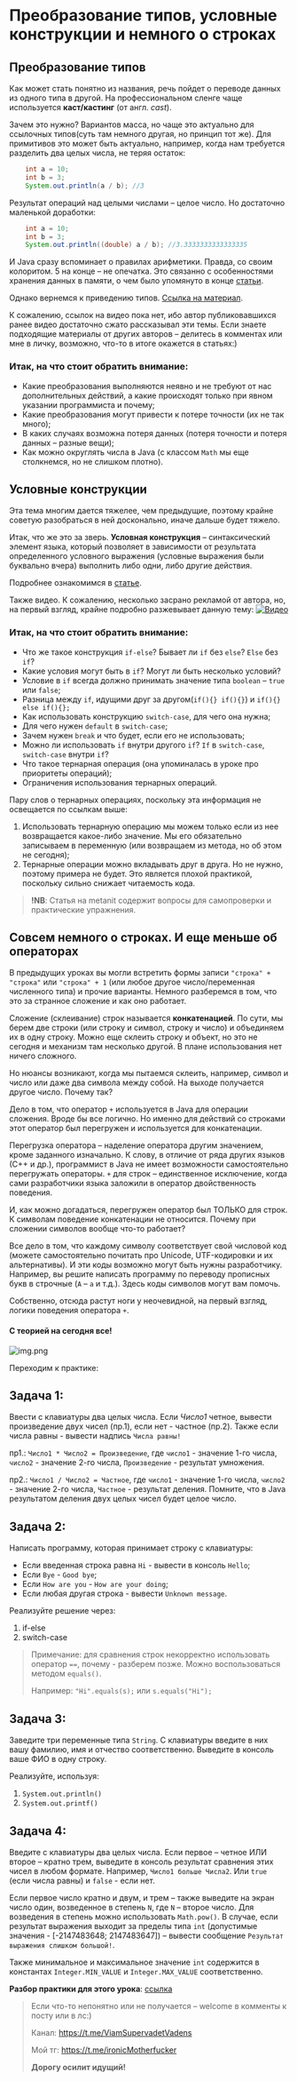 # Преобразование типов, условные конструкции и немного о строках

## Преобразование типов

Как может стать понятно из названия, речь пойдет о переводе данных из одного типа в другой. На профессиональном сленге
чаще используется **каст/кастинг** (от англ. _cast_).

Зачем это нужно? Вариантов масса, но чаще это актуально для ссылочных типов(суть там немного другая, но принцип тот же).
Для примитивов это может быть актуально, например, когда нам требуется разделить два целых числа, не теряя остаток:

```java
    int a = 10;
    int b = 3;
    System.out.println(a / b); //3
```

Результат операций над целыми числами – целое число. Но достаточно маленькой доработки:

```java
    int a = 10;
    int b = 3;
    System.out.println((double) a / b); //3.3333333333333335
```

И Java сразу вспоминает о правилах арифметики. Правда, со своим колоритом. 5 на конце – не опечатка. Это связанно с
особенностями хранения данных в памяти, о чем было упомянуто в конце 
[статьи](https://metanit.com/java/tutorial/2.3.php).

Однако вернемся к приведению типов. [Ссылка на материал](https://metanit.com/java/tutorial/2.2.php).

К сожалению, ссылок на видео пока нет, ибо автор публиковавшихся ранее видео достаточно сжато рассказывал эти темы. Если
знаете подходящие материалы от других авторов – делитесь в комментах или мне в личку, возможно, что-то в итоге окажется
в статьях:)

### Итак, на что стоит обратить внимание:

- Какие преобразования выполняются неявно и не требуют от нас дополнительных действий, а какие происходят только при
  явном указании программиста и почему;
- Какие преобразования могут привести к потере точности (их не так много);
- В каких случаях возможна потеря данных (потеря точности и потеря данных – разные вещи);
- Как можно округлять числа в Java (с классом `Math` мы еще столкнемся, но не слишком плотно).

## Условные конструкции

Эта тема многим дается тяжелее, чем предыдущие, поэтому крайне советую разобраться в ней досконально, иначе дальше будет
тяжело.

Итак, что же это за зверь. **Условная конструкция** – синтаксический элемент языка, который позволяет в зависимости от
результата определенного условного выражения (условные выражения были буквально вчера) выполнить либо одни, либо другие
действия.

Подробнее ознакомимся в [статье](https://metanit.com/java/tutorial/2.5.php).

Также видео. К сожалению, несколько засрано рекламой от автора, но, на первый взгляд, крайне подробно разжевывает данную
тему:  [![Видео](http://img.youtube.com/vi/SdGp-5pcPeA/0.jpg)](https://www.youtube.com/watch?v=SdGp-5pcPeA)

### Итак, на что стоит обратить внимание:

* Что же такое конструкция `if-else`? Бывает ли `if` без `else`? `Else` без `if`?
* Какие условия могут быть в `if`? Могут ли быть несколько условий?
* Условие в `if` всегда должно принимать значение типа `boolean` – `true` или `false`;
* Разница между `if`, идущими друг за другом(`if(){} if(){}`) и `if(){} else if(){};`
* Как использовать конструкцию `switch-case`, для чего она нужна;
* Для чего нужен `default` в `switch-case`;
* Зачем нужен `break` и что будет, если его не использовать;
* Можно ли использовать `if` внутри другого `if`? `If` в `switch-case`, `switch-case` внутри `if`?
* Что такое тернарная операция (она упоминалась в уроке про приоритеты операций);
* Ограничения использования тернарных операций.

Пару слов о тернарных операциях, поскольку эта информация не освещается по ссылкам выше:

1. Использовать тернарную операцию мы можем только если из нее возвращается какое-либо значение. Мы его обязательно
   записываем в переменную (или возвращаем из метода, но об этом не сегодня);
2. Тернарные операции можно вкладывать друг в друга. Но не нужно, поэтому примера не будет. Это является плохой 
   практикой, поскольку сильно снижает читаемость кода.

> **!NB**: Статья на metanit содержит вопросы для самопроверки и практические упражнения.

## Совсем немного о строках. И еще меньше об операторах

В предыдущих уроках вы могли встретить формы записи `"строка" + "строка"` или `"строка" + 1` (или любое другое
число/переменная численного типа) и прочие варианты. Немного разберемся в том, что это за странное сложение и
как оно работает.

Сложение (склеивание) строк называется **конкатенацией**. По сути, мы берем две строки (или строку и символ, строку и
число) и объединяем их в одну строку. Можно еще склеить строку и объект, но это не сегодня и механизм там несколько 
другой. В плане использования нет ничего сложного.

Но нюансы возникают, когда мы пытаемся склеить, например, символ и число или даже два символа между собой. На выходе
получается другое число. Почему так?

Дело в том, что оператор `+` используется в Java для операции сложения. Вроде бы все логично. Но именно для действий со
строками этот оператор был перегружен и используется для конкатенации.

Перегрузка оператора – наделение оператора другим значением, кроме заданного изначально. К слову, в отличие от ряда
других языков (С++ и др.), программист в Java не имеет возможности самостоятельно перегружать операторы. `+` для строк –
единственное исключение, когда сами разработчики языка заложили в оператор двойственность поведения.

И, как можно догадаться, перегружен оператор был ТОЛЬКО для строк. К символам поведение конкатенации не относится.
Почему при сложении символов вообще что-то работает?

Все дело в том, что каждому символу соответствует свой числовой код (можете самостоятельно почитать про Unicode,
UTF-кодировки и их альтернативы). И эти коды возможно могут быть нужны разработчику. Например, вы решите написать программу
по переводу прописных букв в строчные (`А` – `а` и т.д.). Здесь коды символов могут вам помочь.

Собственно, отсюда растут ноги у неочевидной, на первый взгляд, логики поведения оператора `+`.

#### С теорией на сегодня все!

![img.png](../../../commonmedia/defaultFooter.jpg)

Переходим к практике:

## Задача 1:

Ввести с клавиатуры два целых числа. Если _Число1_ четное, вывести произведение двух чисел (пр.1), если нет - частное 
(пр.2). Также если числа равны - вывести надпись `Числа равны!`

пр1.: `Число1 * Число2 = Произведение`, где `число1` - значение 1-го числа, `число2` - значение 2-го числа, 
`Произведение` - результат умножения.

пр2.: `Число1 / Число2 = Частное`, где `число1` - значение 1-го числа, `число2` - значение 2-го числа, `Частное` - 
результат деления. Помните, что в Java результатом деления двух целых чисел будет целое число.

## Задача 2:

Написать программу, которая принимает строку с клавиатуры:
- Если введенная строка равна `Hi` - вывести в консоль `Hello`; 
- Если `Bye` - `Good bye`;
- Если `How are you` - `How are your doing`;
- Если любая другая строка - вывести `Unknown message`.

Реализуйте решение через:

1. if-else
2. switch-case

> Примечание: для сравнения строк некорректно использовать оператор `==`, почему - разберем позже. Можно 
> воспользоваться методом `equals()`.
> 
> Например: `"Hi".equals(s);` или `s.equals("Hi");`

## Задача 3:

Заведите три переменные типа `String`. С клавиатуры введите в них вашу фамилию, имя и отчество соответственно. 
Выведите в консоль ваше ФИО в одну строку. 

Реализуйте, используя:

1. `System.out.println()`
2. `System.out.printf()`

## Задача 4:

Введите с клавиатуры два целых числа. Если первое – четное ИЛИ второе – кратно трем, выведите в консоль результат
сравнения этих чисел в любом формате. Например, `Число1 больше Числа2`. Или `true` (если числа равны) и `false` - 
если нет.

Если первое число кратно и двум, и трем – также выведите на экран число один, возведенное в степень `N`, где `N` –
второе число. Для возведения в степень можно использовать `Math.pow()`. В случае, если результат выражения выходит за 
пределы типа `int` (допустимые значения - [-2147483648; 2147483647]) – вывести сообщение 
`Результат выражения слишком большой!`.

Также минимальное и максимальное значение `int` содержится в константах `Integer.MIN_VALUE` и `Integer.MAX_VALUE`
соответственно.

**Разбор практики для этого урока**:
[ссылка](https://github.com/KFalcon2022/practical-tasks/tree/master/src/com/walking/lesson3_casts_conditional_constructions)

> Если что-то непонятно или не получается – welcome в комменты к посту или в лс:)
>
> Канал: https://t.me/ViamSupervadetVadens
>
> Мой тг: https://t.me/ironicMotherfucker
>
> **Дорогу осилит идущий!**
